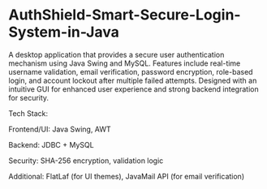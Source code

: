 # AuthShield-Smart-Secure-Login-System-in-Java

A desktop application that provides a secure user authentication mechanism using Java Swing and MySQL. Features include real-time username validation, email verification, password encryption, role-based login, and account lockout after multiple failed attempts. Designed with an intuitive GUI for enhanced user experience and strong backend integration for security.

Tech Stack:

Frontend/UI: Java Swing, AWT

Backend: JDBC + MySQL

Security: SHA-256 encryption, validation logic

Additional: FlatLaf (for UI themes), JavaMail API (for email verification)

